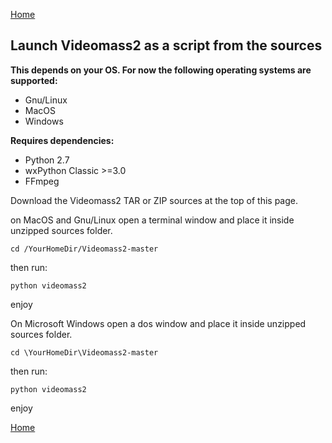 [Home](index.md)   
## Launch Videomass2 as a script from the sources

**This depends on your OS. For now the following operating systems are supported:**
- Gnu/Linux
- MacOS
- Windows

**Requires dependencies:**
- Python 2.7
- wxPython Classic >=3.0
- FFmpeg

Download the Videomass2 TAR or ZIP sources at the top of this page. 

on MacOS and Gnu/Linux open a terminal window and place it inside unzipped sources folder.   
```
cd /YourHomeDir/Videomass2-master
```   
then run:   
```
python videomass2
```   

enjoy   

On Microsoft Windows open a dos window and place it inside unzipped sources folder.   
```
cd \YourHomeDir\Videomass2-master
```   
then run:   
```
python videomass2
```    

enjoy   

[Home](index.md)
